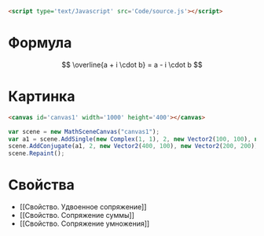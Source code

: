 ```html
<script type='text/Javascript' src='Code/source.js'></script>
```

# Формула
 $$ \overline{a + i \cdot b} = a - i \cdot b $$


# Картинка

```html
<canvas id='canvas1' width='1000' height='400'></canvas>
```

```js 
var scene = new MathSceneCanvas("canvas1");
var a1 = scene.AddSingle(new Complex(1, 1), 2, new Vector2(100, 100), new Vector2(200, 200));
scene.AddConjugate(a1, 2, new Vector2(400, 100), new Vector2(200, 200));
scene.Repaint();
```

# Свойства
- [[Свойство. Удвоенное сопряжение]]
- [[Свойство. Сопряжение суммы]]
- [[Свойство. Сопряжение умножения]]



